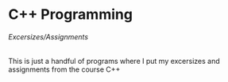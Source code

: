# C++ Programming

###### Excersizes/Assignments
This is just a handful of programs where I put my excersizes and 
assignments from the course C++ 



